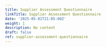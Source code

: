 ```yaml
---
title: Supplier Assessment Questionnaire
linkTitle: Supplier Assessment Questionnaire
date: '2025-05-01T21:05:00Z'
weight: 1
description: No content
draft: false
ref: supplier-assessment-questionnaire
---
```


